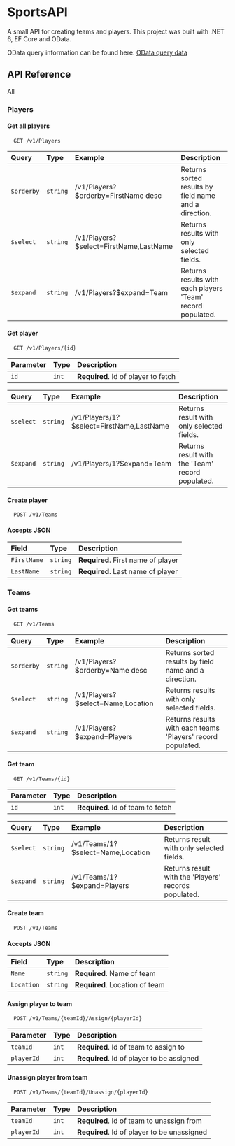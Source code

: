 
# SportsAPI

A small API for creating teams and players. This project was built with .NET 6, EF Core and OData.

OData query information can be found here: [OData query data](https://www.odata.org/getting-started/basic-tutorial/#queryData)


## API Reference

All

### Players

#### Get all players

```http
  GET /v1/Players
```

| Query     | Type     | Example                                 | Description |
| :-------- | :------- | :-------------------------              | :--------   |
| `$orderby` | `string` | /v1/Players?$orderby=FirstName desc    | Returns sorted results by field name and a direction. |
| `$select`  | `string` | /v1/Players?$select=FirstName,LastName | Returns results with only selected fields. |
| `$expand`  | `string` | /v1/Players?$expand=Team | Returns results with each players 'Team' record populated. |

#### Get player

```http
  GET /v1/Players/{id}
```
| Parameter | Type     | Description  |
| :-------- | :------- | :----------- |
| `id`      | `int` | **Required**. Id of player to fetch |

| Query     | Type     | Example                                 | Description |
| :-------- | :------- | :-------------------------              | :--------   |
| `$select`  | `string` | /v1/Players/1?$select=FirstName,LastName | Returns result with only selected fields. |
| `$expand`  | `string` | /v1/Players/1?$expand=Team | Returns result with the 'Team' record populated. |

#### Create player

```http
  POST /v1/Teams
```
#### Accepts JSON
| Field | Type     | Description  |
| :-------- | :------- | :----------- |
| `FirstName`      | `string` | **Required**. First name of player |
| `LastName`  | `string` | **Required**. Last name of player |

### Teams

#### Get teams

```http
  GET /v1/Teams
```
| Query     | Type     | Example                                 | Description |
| :-------- | :------- | :-------------------------              | :--------   |
| `$orderby` | `string` | /v1/Players?$orderby=Name desc    | Returns sorted results by field name and a direction. |
| `$select`  | `string` | /v1/Players?$select=Name,Location | Returns results with only selected fields. |
| `$expand`  | `string` | /v1/Players?$expand=Players | Returns results with each teams 'Players' record populated. |

#### Get team

```http
  GET /v1/Teams/{id}
```
| Parameter | Type     | Description  |
| :-------- | :------- | :----------- |
| `id`      | `int` | **Required**. Id of team to fetch |

| Query     | Type      | Example                                 | Description |
| :-------- | :-------  | :-------------------------              | :--------   |
| `$select`  | `string` | /v1/Teams/1?$select=Name,Location | Returns result with only selected fields. |
| `$expand`  | `string` | /v1/Teams/1?$expand=Players | Returns result with the 'Players' records populated. |

#### Create team

```http
  POST /v1/Teams
```
#### Accepts JSON
| Field | Type     | Description  |
| :-------- | :------- | :----------- |
| `Name`      | `string` | **Required**. Name of team |
| `Location`  | `string` | **Required**. Location of team |

#### Assign player to team

```http
  POST /v1/Teams/{teamId}/Assign/{playerId}
```
| Parameter | Type      | Description  |
| :-------- | :-------  | :----------- |
| `teamId`      | `int` | **Required**. Id of team to assign to |
| `playerId`    | `int` | **Required**. Id of player to be assigned |

#### Unassign player from team

```http
  POST /v1/Teams/{teamId}/Unassign/{playerId}
```
| Parameter | Type      | Description  |
| :-------- | :-------  | :----------- |
| `teamId`      | `int` | **Required**. Id of team to unassign from |
| `playerId`    | `int` | **Required**. Id of player to be unassigned |
